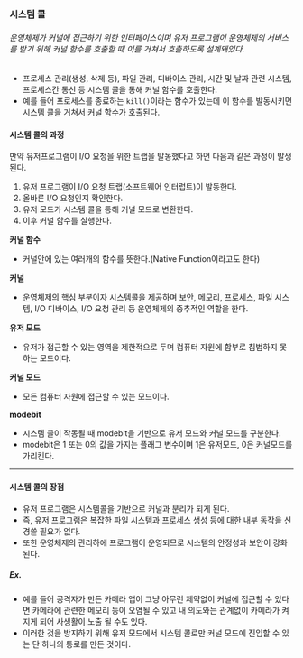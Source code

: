 ### 시스템 콜

###### 운영체제가 커널에 접근하기 위한 인터페이스이며 유저 프로그램이 운영체제의 서비스를 받기 위해 커널 함수를 호출할 때 이를 거쳐서 호출하도록 설계돼있다.

- 프로세스 관리(생성, 삭제 등), 파일 관리, 디바이스 관리, 시간 및 날짜 관련 시스템, 프로세스간 통신 등 시스템 콜을 통해 커널 함수를 호출한다.
- 예를 들어 프로세스를 종료하는 `kill()`이라는 함수가 있는데 이 함수를 발동시키면 시스템 콜을 거쳐서 커널 함수가 호출된다.

#### 시스템 콜의 과정

만약 유저프로그램이 I/O 요청을 위한 트랩을 발동했다고 하면 다음과 같은 과정이 발생된다.

1. 유저 프로그램이 I/O 요청 트랩(소프트웨어 인터럽트)이 발동한다.
2. 올바른 I/O 요청인지 확인한다.
3. 유저 모드가 시스템 콜을 통해 커널 모드로 변환한다.
4. 이후 커널 함수를 실행한다.

**커널 함수**

- 커널안에 있는 여러개의 함수를 뜻한다.(Native Function이라고도 한다)

**커널**

- 운영체제의 핵심 부분이자 시스템콜을 제공하며 보안, 메모리, 프로세스, 파일 시스템, I/O 디바이스, I/O 요청 관리 등 운영체제의 중추적인 역할을 한다.

**유저 모드**

- 유저가 접근할 수 있는 영역을 제한적으로 두며 컴퓨터 자원에 함부로 침범하지 못하는 모드이다.

**커널 모드**

- 모든 컴퓨터 자원에 접근할 수 있는 모드이다.

**modebit**

- 시스템 콜이 작동될 때 modebit을 기반으로 유저 모드와 커널 모드를 구분한다.
- modebit은 1 또는 0의 값을 가지는 플래그 변수이며 1은 유저모드, 0은 커널모드를 가리킨다.

---

#### 시스템 콜의 장점

- 유저 프로그램은 시스템콜을 기반으로 커널과 분리가 되게 된다.
- 즉, 유저 프로그램은 복잡한 파일 시스템과 프로세스 생성 등에 대한 내부 동작을 신경쓸 필요가 없다.
- 또한 운영체제의 관리하에 프로그램이 운영되므로 시스템의 안정성과 보안이 강화된다.

##### Ex.

- 예를 들어 공격자가 만든 카메라 앱이 그냥 아무런 제약없이 커널에 접근할 수 있다면 카메라에 관련한 메모리 등이 오염될 수 있고 내 의도와는 관계없이 카메라가 켜지게 되어 사생활이 노출 될 수도 있다.
- 이러한 것을 방지하기 위해 유저 모드에서 시스템 콜로만 커널 모드에 진입할 수 있는 단 하나의 통로를 만든 것이다.
